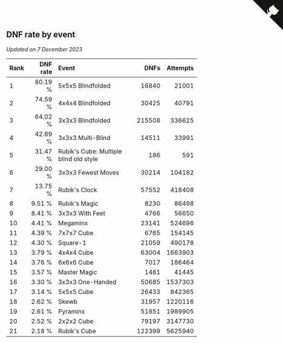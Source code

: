 ## DNF rate by event

*Updated on  7 December 2023*

| Rank | DNF rate | Event | DNFs | Attempts |
| :--- | ---: | :--- | ---: | ---: |
| 1 | 80.19 % | 5x5x5 Blindfolded | 16840 | 21001 |
| 2 | 74.59 % | 4x4x4 Blindfolded | 30425 | 40791 |
| 3 | 64.02 % | 3x3x3 Blindfolded | 215508 | 336625 |
| 4 | 42.69 % | 3x3x3 Multi-Blind | 14511 | 33991 |
| 5 | 31.47 % | Rubik's Cube: Multiple blind old style | 186 | 591 |
| 6 | 29.00 % | 3x3x3 Fewest Moves | 30214 | 104182 |
| 7 | 13.75 % | Rubik's Clock | 57552 | 418408 |
| 8 | 9.51 % | Rubik's Magic | 8230 | 86498 |
| 9 | 8.41 % | 3x3x3 With Feet | 4766 | 56650 |
| 10 | 4.41 % | Megaminx | 23141 | 524696 |
| 11 | 4.39 % | 7x7x7 Cube | 6765 | 154145 |
| 12 | 4.30 % | Square-1 | 21059 | 490178 |
| 13 | 3.79 % | 4x4x4 Cube | 63004 | 1663903 |
| 14 | 3.76 % | 6x6x6 Cube | 7017 | 186464 |
| 15 | 3.57 % | Master Magic | 1481 | 41445 |
| 16 | 3.30 % | 3x3x3 One-Handed | 50685 | 1537303 |
| 17 | 3.14 % | 5x5x5 Cube | 26433 | 842365 |
| 18 | 2.62 % | Skewb | 31957 | 1220116 |
| 19 | 2.61 % | Pyraminx | 51851 | 1989905 |
| 20 | 2.52 % | 2x2x2 Cube | 79197 | 3147730 |
| 21 | 2.18 % | Rubik's Cube | 122399 | 5625940 |


<a href="https://github.com/JustinTimeCuber/wca_statistics" class="github-corner" aria-label="View source on Github"><svg width="80" height="80" viewBox="0 0 250 250" style="fill:#151513; color:#fff; position: absolute; top: 0; border: 0; right: 0;" aria-hidden="true"><path d="M0,0 L115,115 L130,115 L142,142 L250,250 L250,0 Z"></path><path d="M128.3,109.0 C113.8,99.7 119.0,89.6 119.0,89.6 C122.0,82.7 120.5,78.6 120.5,78.6 C119.2,72.0 123.4,76.3 123.4,76.3 C127.3,80.9 125.5,87.3 125.5,87.3 C122.9,97.6 130.6,101.9 134.4,103.2" fill="currentColor" style="transform-origin: 130px 106px;" class="octo-arm"></path><path d="M115.0,115.0 C114.9,115.1 118.7,116.5 119.8,115.4 L133.7,101.6 C136.9,99.2 139.9,98.4 142.2,98.6 C133.8,88.0 127.5,74.4 143.8,58.0 C148.5,53.4 154.0,51.2 159.7,51.0 C160.3,49.4 163.2,43.6 171.4,40.1 C171.4,40.1 176.1,42.5 178.8,56.2 C183.1,58.6 187.2,61.8 190.9,65.4 C194.5,69.0 197.7,73.2 200.1,77.6 C213.8,80.2 216.3,84.9 216.3,84.9 C212.7,93.1 206.9,96.0 205.4,96.6 C205.1,102.4 203.0,107.8 198.3,112.5 C181.9,128.9 168.3,122.5 157.7,114.1 C157.9,116.9 156.7,120.9 152.7,124.9 L141.0,136.5 C139.8,137.7 141.6,141.9 141.8,141.8 Z" fill="currentColor" class="octo-body"></path></svg></a><style>.github-corner:hover .octo-arm{animation:octocat-wave 560ms ease-in-out}@keyframes octocat-wave{0%,100%{transform:rotate(0)}20%,60%{transform:rotate(-25deg)}40%,80%{transform:rotate(10deg)}}@media (max-width:500px){.github-corner:hover .octo-arm{animation:none}.github-corner .octo-arm{animation:octocat-wave 560ms ease-in-out}}</style>
